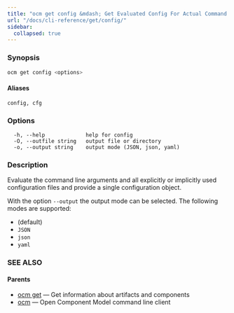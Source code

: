 ```yaml
---
title: "ocm get config &mdash; Get Evaluated Config For Actual Command Call"
url: "/docs/cli-reference/get/config/"
sidebar:
  collapsed: true
---
```


### Synopsis

```bash
ocm get config <options>
```

#### Aliases

```text
config, cfg
```

### Options

```text
  -h, --help             help for config
  -O, --outfile string   output file or directory
  -o, --output string    output mode (JSON, json, yaml)
```

### Description

Evaluate the command line arguments and all explicitly
or implicitly used configuration files and provide
a single configuration object.


With the option <code>--output</code> the output mode can be selected.
The following modes are supported:
  - <code></code> (default)
  - <code>JSON</code>
  - <code>json</code>
  - <code>yaml</code>

### SEE ALSO

#### Parents

* [ocm get](ocm_get.md)	 &mdash; Get information about artifacts and components
* [ocm](ocm.md)	 &mdash; Open Component Model command line client

